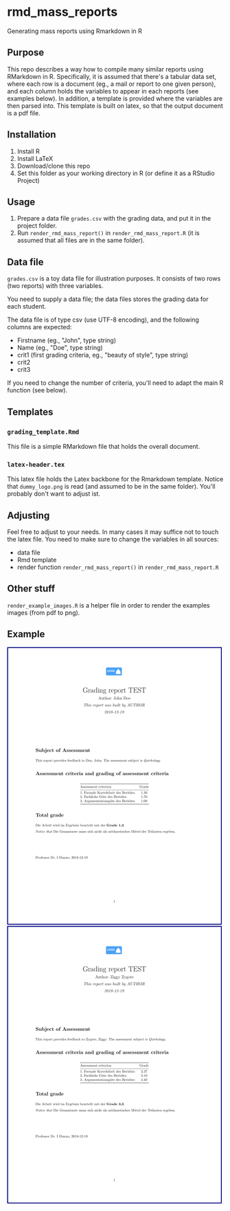 # rmd_mass_reports
Generating mass reports using Rmarkdown in R



## Purpose
This repo describes a way how to compile many similar reports using RMarkdown in R. 
Specifically, it is assumed that there's a tabular data set, where each row is a document 
(eg., a mail or report to one given person), 
and each column holds the variables to appear in each reports (see examples below).
In addition, a template is provided where the variables are then parsed into. 
This template is built on latex, so that the output document is a pdf file.


## Installation 

1. Install R
2. Install LaTeX
3. Download/clone this repo
4. Set this folder as your working directory in R (or define it as a RStudio Project)



## Usage

1. Prepare a data file `grades.csv` with the grading data, and put it in the project folder.
2. Run `render_rmd_mass_report()` in `render_rmd_mass_report.R` (it is assumed that all files are in the same folder).






## Data file

`grades.csv` is a toy data file for illustration purposes. It consists of two rows (two reports) with three variables.

You need to supply a data file; the data files stores the grading data for each student.

The data file is of type csv (use UTF-8 encoding), and the following columns are expected:

- Firstname (eg., "John", type string)
- Name (eg., "Doe", type string)
- crit1 (first grading criteria, eg., "beauty of style", type string)
- crit2
- crit3

If you need to change the number of criteria, you'll need to adapt the main R function (see below).






## Templates


### `grading_template.Rmd`

This file is a simple RMarkdown file that holds the overall document. 


### `latex-header.tex`

This latex file holds the Latex backbone for the Rmarkdown template. Notice that `dummy_logo.png` is read (and assumed to be in the same folder). You'll probably don't want to adjust ist.


## Adjusting


Feel free to adjust to your needs. In many cases it may suffice not to touch the latex file. You need to make sure to change the variables in all sources:

- data file
- Rmd template
- render function `render_rmd_mass_report()` in `render_rmd_mass_report.R`


## Other stuff

`render_example_images.R` is a helper file in order to render the examples images (from pdf to png).



## Example


![](Grading_report_for_John_Doe_asof_2018-12-19.pdf.png) ![](Grading_report_for_Ziggy_Zygote_asof_2018-12-19.pdf.png) 

